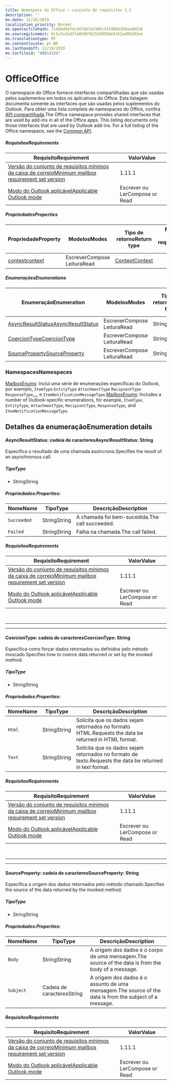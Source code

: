```yaml
---
title: Namespace do Office – conjunto de requisitos 1.2
description: ''
ms.date: 12/16/2019
localization_priority: Normal
ms.openlocfilehash: 714bbd6dfdcd47687a2309c24fd666168aed6556
ms.sourcegitcommit: 8c5c5a1bd3fe8b90f6253d9850e9352ed0b283ee
ms.translationtype: MT
ms.contentlocale: pt-BR
ms.lasthandoff: 12/19/2019
ms.locfileid: "40814324"
---
```

# <a name="office"></a><span data-ttu-id="6667b-102">Office</span><span class="sxs-lookup"><span data-stu-id="6667b-102">Office</span></span>

<span data-ttu-id="6667b-p101">O namespace do Office fornece interfaces compartilhadas que são usadas pelos suplementos em todos os aplicativos do Office. Esta listagem documenta somente as interfaces que são usadas pelos suplementos do Outlook. Para obter uma lista completa de namespaces do Office, confira [API compartilhada](/javascript/api/office).</span><span class="sxs-lookup"><span data-stu-id="6667b-p101">The Office namespace provides shared interfaces that are used by add-ins in all of the Office apps. This listing documents only those interfaces that are used by Outlook add-ins. For a full listing of the Office namespace, see the [Common API](/javascript/api/office).</span></span>

##### <a name="requirements"></a><span data-ttu-id="6667b-105">Requisitos</span><span class="sxs-lookup"><span data-stu-id="6667b-105">Requirements</span></span>

|<span data-ttu-id="6667b-106">Requisito</span><span class="sxs-lookup"><span data-stu-id="6667b-106">Requirement</span></span>| <span data-ttu-id="6667b-107">Valor</span><span class="sxs-lookup"><span data-stu-id="6667b-107">Value</span></span>|
|---|---|
|[<span data-ttu-id="6667b-108">Versão do conjunto de requisitos mínimos da caixa de correio</span><span class="sxs-lookup"><span data-stu-id="6667b-108">Minimum mailbox requirement set version</span></span>](../../requirement-sets/outlook-api-requirement-sets.md)| <span data-ttu-id="6667b-109">1.1</span><span class="sxs-lookup"><span data-stu-id="6667b-109">1.1</span></span>|
|[<span data-ttu-id="6667b-110">Modo do Outlook aplicável</span><span class="sxs-lookup"><span data-stu-id="6667b-110">Applicable Outlook mode</span></span>](/outlook/add-ins/#extension-points)| <span data-ttu-id="6667b-111">Escrever ou Ler</span><span class="sxs-lookup"><span data-stu-id="6667b-111">Compose or Read</span></span>|

##### <a name="properties"></a><span data-ttu-id="6667b-112">Propriedades</span><span class="sxs-lookup"><span data-stu-id="6667b-112">Properties</span></span>

| <span data-ttu-id="6667b-113">Propriedade</span><span class="sxs-lookup"><span data-stu-id="6667b-113">Property</span></span> | <span data-ttu-id="6667b-114">Modelos</span><span class="sxs-lookup"><span data-stu-id="6667b-114">Modes</span></span> | <span data-ttu-id="6667b-115">Tipo de retorno</span><span class="sxs-lookup"><span data-stu-id="6667b-115">Return type</span></span> | <span data-ttu-id="6667b-116">Mínimo</span><span class="sxs-lookup"><span data-stu-id="6667b-116">Minimum</span></span><br><span data-ttu-id="6667b-117">conjunto de requisitos</span><span class="sxs-lookup"><span data-stu-id="6667b-117">requirement set</span></span> |
|---|---|---|:---:|
| [<span data-ttu-id="6667b-118">context</span><span class="sxs-lookup"><span data-stu-id="6667b-118">context</span></span>](office.context.md) | <span data-ttu-id="6667b-119">Escrever</span><span class="sxs-lookup"><span data-stu-id="6667b-119">Compose</span></span><br><span data-ttu-id="6667b-120">Leitura</span><span class="sxs-lookup"><span data-stu-id="6667b-120">Read</span></span> | [<span data-ttu-id="6667b-121">Context</span><span class="sxs-lookup"><span data-stu-id="6667b-121">Context</span></span>](/javascript/api/office/office.context?view=outlook-js-1.2) | [<span data-ttu-id="6667b-122">1.1</span><span class="sxs-lookup"><span data-stu-id="6667b-122">1.1</span></span>](../requirement-set-1.1/outlook-requirement-set-1.1.md) |

##### <a name="enumerations"></a><span data-ttu-id="6667b-123">Enumerações</span><span class="sxs-lookup"><span data-stu-id="6667b-123">Enumerations</span></span>

| <span data-ttu-id="6667b-124">Enumeração</span><span class="sxs-lookup"><span data-stu-id="6667b-124">Enumeration</span></span> | <span data-ttu-id="6667b-125">Modelos</span><span class="sxs-lookup"><span data-stu-id="6667b-125">Modes</span></span> | <span data-ttu-id="6667b-126">Tipo de retorno</span><span class="sxs-lookup"><span data-stu-id="6667b-126">Return type</span></span> | <span data-ttu-id="6667b-127">Mínimo</span><span class="sxs-lookup"><span data-stu-id="6667b-127">Minimum</span></span><br><span data-ttu-id="6667b-128">conjunto de requisitos</span><span class="sxs-lookup"><span data-stu-id="6667b-128">requirement set</span></span> |
|---|---|---|:---:|
| [<span data-ttu-id="6667b-129">AsyncResultStatus</span><span class="sxs-lookup"><span data-stu-id="6667b-129">AsyncResultStatus</span></span>](#asyncresultstatus-string) | <span data-ttu-id="6667b-130">Escrever</span><span class="sxs-lookup"><span data-stu-id="6667b-130">Compose</span></span><br><span data-ttu-id="6667b-131">Leitura</span><span class="sxs-lookup"><span data-stu-id="6667b-131">Read</span></span> | <span data-ttu-id="6667b-132">String</span><span class="sxs-lookup"><span data-stu-id="6667b-132">String</span></span> | [<span data-ttu-id="6667b-133">1.1</span><span class="sxs-lookup"><span data-stu-id="6667b-133">1.1</span></span>](../requirement-set-1.1/outlook-requirement-set-1.1.md) |
| [<span data-ttu-id="6667b-134">CoercionType</span><span class="sxs-lookup"><span data-stu-id="6667b-134">CoercionType</span></span>](#coerciontype-string) | <span data-ttu-id="6667b-135">Escrever</span><span class="sxs-lookup"><span data-stu-id="6667b-135">Compose</span></span><br><span data-ttu-id="6667b-136">Leitura</span><span class="sxs-lookup"><span data-stu-id="6667b-136">Read</span></span> | <span data-ttu-id="6667b-137">String</span><span class="sxs-lookup"><span data-stu-id="6667b-137">String</span></span> | [<span data-ttu-id="6667b-138">1.1</span><span class="sxs-lookup"><span data-stu-id="6667b-138">1.1</span></span>](../requirement-set-1.1/outlook-requirement-set-1.1.md) |
| [<span data-ttu-id="6667b-139">SourceProperty</span><span class="sxs-lookup"><span data-stu-id="6667b-139">SourceProperty</span></span>](#sourceproperty-string) | <span data-ttu-id="6667b-140">Escrever</span><span class="sxs-lookup"><span data-stu-id="6667b-140">Compose</span></span><br><span data-ttu-id="6667b-141">Leitura</span><span class="sxs-lookup"><span data-stu-id="6667b-141">Read</span></span> | <span data-ttu-id="6667b-142">String</span><span class="sxs-lookup"><span data-stu-id="6667b-142">String</span></span> | [<span data-ttu-id="6667b-143">1.1</span><span class="sxs-lookup"><span data-stu-id="6667b-143">1.1</span></span>](../requirement-set-1.1/outlook-requirement-set-1.1.md) |

### <a name="namespaces"></a><span data-ttu-id="6667b-144">Namespaces</span><span class="sxs-lookup"><span data-stu-id="6667b-144">Namespaces</span></span>

<span data-ttu-id="6667b-145">[MailboxEnums](/javascript/api/outlook/office.mailboxenums.attachmentcontentformat?view=outlook-js-1.2): inclui uma série de enumerações específicas do Outlook, por exemplo, `ItemType` `EntityType` `AttachmentType` `RecipientType` `ResponseType`,,,, e `ItemNotificationMessageType`.</span><span class="sxs-lookup"><span data-stu-id="6667b-145">[MailboxEnums](/javascript/api/outlook/office.mailboxenums.attachmentcontentformat?view=outlook-js-1.2): Includes a number of Outlook-specific enumerations, for example, `ItemType`, `EntityType`, `AttachmentType`, `RecipientType`, `ResponseType`, and `ItemNotificationMessageType`.</span></span>

## <a name="enumeration-details"></a><span data-ttu-id="6667b-146">Detalhes da enumeração</span><span class="sxs-lookup"><span data-stu-id="6667b-146">Enumeration details</span></span>

#### <a name="asyncresultstatus-string"></a><span data-ttu-id="6667b-147">AsyncResultStatus: cadeia de caracteres</span><span class="sxs-lookup"><span data-stu-id="6667b-147">AsyncResultStatus: String</span></span>

<span data-ttu-id="6667b-148">Especifica o resultado de uma chamada assíncrona.</span><span class="sxs-lookup"><span data-stu-id="6667b-148">Specifies the result of an asynchronous call.</span></span>

##### <a name="type"></a><span data-ttu-id="6667b-149">Tipo</span><span class="sxs-lookup"><span data-stu-id="6667b-149">Type</span></span>

*   <span data-ttu-id="6667b-150">String</span><span class="sxs-lookup"><span data-stu-id="6667b-150">String</span></span>

##### <a name="properties"></a><span data-ttu-id="6667b-151">Propriedades:</span><span class="sxs-lookup"><span data-stu-id="6667b-151">Properties:</span></span>

|<span data-ttu-id="6667b-152">Nome</span><span class="sxs-lookup"><span data-stu-id="6667b-152">Name</span></span>| <span data-ttu-id="6667b-153">Tipo</span><span class="sxs-lookup"><span data-stu-id="6667b-153">Type</span></span>| <span data-ttu-id="6667b-154">Descrição</span><span class="sxs-lookup"><span data-stu-id="6667b-154">Description</span></span>|
|---|---|---|
|`Succeeded`| <span data-ttu-id="6667b-155">String</span><span class="sxs-lookup"><span data-stu-id="6667b-155">String</span></span>|<span data-ttu-id="6667b-156">A chamada foi bem-sucedida.</span><span class="sxs-lookup"><span data-stu-id="6667b-156">The call succeeded.</span></span>|
|`Failed`| <span data-ttu-id="6667b-157">String</span><span class="sxs-lookup"><span data-stu-id="6667b-157">String</span></span>|<span data-ttu-id="6667b-158">Falha na chamada.</span><span class="sxs-lookup"><span data-stu-id="6667b-158">The call failed.</span></span>|

##### <a name="requirements"></a><span data-ttu-id="6667b-159">Requisitos</span><span class="sxs-lookup"><span data-stu-id="6667b-159">Requirements</span></span>

|<span data-ttu-id="6667b-160">Requisito</span><span class="sxs-lookup"><span data-stu-id="6667b-160">Requirement</span></span>| <span data-ttu-id="6667b-161">Valor</span><span class="sxs-lookup"><span data-stu-id="6667b-161">Value</span></span>|
|---|---|
|[<span data-ttu-id="6667b-162">Versão do conjunto de requisitos mínimos da caixa de correio</span><span class="sxs-lookup"><span data-stu-id="6667b-162">Minimum mailbox requirement set version</span></span>](../../requirement-sets/outlook-api-requirement-sets.md)| <span data-ttu-id="6667b-163">1.1</span><span class="sxs-lookup"><span data-stu-id="6667b-163">1.1</span></span>|
|[<span data-ttu-id="6667b-164">Modo do Outlook aplicável</span><span class="sxs-lookup"><span data-stu-id="6667b-164">Applicable Outlook mode</span></span>](/outlook/add-ins/#extension-points)| <span data-ttu-id="6667b-165">Escrever ou Ler</span><span class="sxs-lookup"><span data-stu-id="6667b-165">Compose or Read</span></span>|

<br>

---
---

#### <a name="coerciontype-string"></a><span data-ttu-id="6667b-166">CoercionType: cadeia de caracteres</span><span class="sxs-lookup"><span data-stu-id="6667b-166">CoercionType: String</span></span>

<span data-ttu-id="6667b-167">Especifica como forçar dados retornados ou definidos pelo método invocado.</span><span class="sxs-lookup"><span data-stu-id="6667b-167">Specifies how to coerce data returned or set by the invoked method.</span></span>

##### <a name="type"></a><span data-ttu-id="6667b-168">Tipo</span><span class="sxs-lookup"><span data-stu-id="6667b-168">Type</span></span>

*   <span data-ttu-id="6667b-169">String</span><span class="sxs-lookup"><span data-stu-id="6667b-169">String</span></span>

##### <a name="properties"></a><span data-ttu-id="6667b-170">Propriedades:</span><span class="sxs-lookup"><span data-stu-id="6667b-170">Properties:</span></span>

|<span data-ttu-id="6667b-171">Nome</span><span class="sxs-lookup"><span data-stu-id="6667b-171">Name</span></span>| <span data-ttu-id="6667b-172">Tipo</span><span class="sxs-lookup"><span data-stu-id="6667b-172">Type</span></span>| <span data-ttu-id="6667b-173">Descrição</span><span class="sxs-lookup"><span data-stu-id="6667b-173">Description</span></span>|
|---|---|---|
|`Html`| <span data-ttu-id="6667b-174">String</span><span class="sxs-lookup"><span data-stu-id="6667b-174">String</span></span>|<span data-ttu-id="6667b-175">Solicita que os dados sejam retornados no formato HTML.</span><span class="sxs-lookup"><span data-stu-id="6667b-175">Requests the data be returned in HTML format.</span></span>|
|`Text`| <span data-ttu-id="6667b-176">String</span><span class="sxs-lookup"><span data-stu-id="6667b-176">String</span></span>|<span data-ttu-id="6667b-177">Solicita que os dados sejam retornados no formato de texto.</span><span class="sxs-lookup"><span data-stu-id="6667b-177">Requests the data be returned in text format.</span></span>|

##### <a name="requirements"></a><span data-ttu-id="6667b-178">Requisitos</span><span class="sxs-lookup"><span data-stu-id="6667b-178">Requirements</span></span>

|<span data-ttu-id="6667b-179">Requisito</span><span class="sxs-lookup"><span data-stu-id="6667b-179">Requirement</span></span>| <span data-ttu-id="6667b-180">Valor</span><span class="sxs-lookup"><span data-stu-id="6667b-180">Value</span></span>|
|---|---|
|[<span data-ttu-id="6667b-181">Versão do conjunto de requisitos mínimos da caixa de correio</span><span class="sxs-lookup"><span data-stu-id="6667b-181">Minimum mailbox requirement set version</span></span>](../../requirement-sets/outlook-api-requirement-sets.md)| <span data-ttu-id="6667b-182">1.1</span><span class="sxs-lookup"><span data-stu-id="6667b-182">1.1</span></span>|
|[<span data-ttu-id="6667b-183">Modo do Outlook aplicável</span><span class="sxs-lookup"><span data-stu-id="6667b-183">Applicable Outlook mode</span></span>](/outlook/add-ins/#extension-points)| <span data-ttu-id="6667b-184">Escrever ou Ler</span><span class="sxs-lookup"><span data-stu-id="6667b-184">Compose or Read</span></span>|

<br>

---
---

#### <a name="sourceproperty-string"></a><span data-ttu-id="6667b-185">SourceProperty: cadeia de caracteres</span><span class="sxs-lookup"><span data-stu-id="6667b-185">SourceProperty: String</span></span>

<span data-ttu-id="6667b-186">Especifica a origem dos dados retornados pelo método chamado.</span><span class="sxs-lookup"><span data-stu-id="6667b-186">Specifies the source of the data returned by the invoked method.</span></span>

##### <a name="type"></a><span data-ttu-id="6667b-187">Tipo</span><span class="sxs-lookup"><span data-stu-id="6667b-187">Type</span></span>

*   <span data-ttu-id="6667b-188">String</span><span class="sxs-lookup"><span data-stu-id="6667b-188">String</span></span>

##### <a name="properties"></a><span data-ttu-id="6667b-189">Propriedades:</span><span class="sxs-lookup"><span data-stu-id="6667b-189">Properties:</span></span>

|<span data-ttu-id="6667b-190">Nome</span><span class="sxs-lookup"><span data-stu-id="6667b-190">Name</span></span>| <span data-ttu-id="6667b-191">Tipo</span><span class="sxs-lookup"><span data-stu-id="6667b-191">Type</span></span>| <span data-ttu-id="6667b-192">Descrição</span><span class="sxs-lookup"><span data-stu-id="6667b-192">Description</span></span>|
|---|---|---|
|`Body`| <span data-ttu-id="6667b-193">String</span><span class="sxs-lookup"><span data-stu-id="6667b-193">String</span></span>|<span data-ttu-id="6667b-194">A origem dos dados é o corpo de uma mensagem.</span><span class="sxs-lookup"><span data-stu-id="6667b-194">The source of the data is from the body of a message.</span></span>|
|`Subject`| <span data-ttu-id="6667b-195">Cadeia de caracteres</span><span class="sxs-lookup"><span data-stu-id="6667b-195">String</span></span>|<span data-ttu-id="6667b-196">A origem dos dados é o assunto de uma mensagem.</span><span class="sxs-lookup"><span data-stu-id="6667b-196">The source of the data is from the subject of a message.</span></span>|

##### <a name="requirements"></a><span data-ttu-id="6667b-197">Requisitos</span><span class="sxs-lookup"><span data-stu-id="6667b-197">Requirements</span></span>

|<span data-ttu-id="6667b-198">Requisito</span><span class="sxs-lookup"><span data-stu-id="6667b-198">Requirement</span></span>| <span data-ttu-id="6667b-199">Valor</span><span class="sxs-lookup"><span data-stu-id="6667b-199">Value</span></span>|
|---|---|
|[<span data-ttu-id="6667b-200">Versão do conjunto de requisitos mínimos da caixa de correio</span><span class="sxs-lookup"><span data-stu-id="6667b-200">Minimum mailbox requirement set version</span></span>](../../requirement-sets/outlook-api-requirement-sets.md)| <span data-ttu-id="6667b-201">1.1</span><span class="sxs-lookup"><span data-stu-id="6667b-201">1.1</span></span>|
|[<span data-ttu-id="6667b-202">Modo do Outlook aplicável</span><span class="sxs-lookup"><span data-stu-id="6667b-202">Applicable Outlook mode</span></span>](/outlook/add-ins/#extension-points)| <span data-ttu-id="6667b-203">Escrever ou Ler</span><span class="sxs-lookup"><span data-stu-id="6667b-203">Compose or Read</span></span>|
